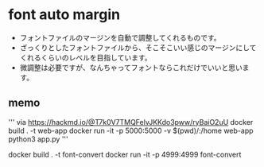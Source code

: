 # font auto margin

* フォントファイルのマージンを自動で調整してくれるものです。
* ざっくりとしたフォントファイルから、そこそこいい感じのマージンにしてくれるくらいのレベルを目指しています。
* 微調整は必要ですが、なんちゃってフォントならこれだけでいいと思います。


## memo

'''
via https://hackmd.io/@T7k0V7TMQFelvJKKdo3pww/ryBaiO2uU
docker build . -t web-app
docker run -it -p 5000:5000 -v $(pwd)/:/home web-app
python3 app.py
'''

docker build . -t font-convert
docker run -it -p 4999:4999 font-convert